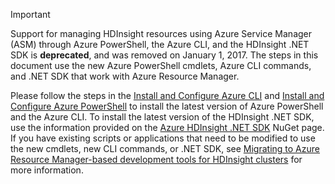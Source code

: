 > [!IMPORTANT]
> Support for managing HDInsight resources using Azure Service Manager (ASM) through Azure PowerShell, the Azure CLI, and the HDInsight .NET SDK is **deprecated**, and was removed on January 1, 2017. The steps in this document use the new Azure PowerShell cmdlets, Azure CLI commands, and .NET SDK that work with Azure Resource Manager.
>
> Please follow the steps in the [Install and Configure Azure CLI](../articles/cli-install-nodejs.md) and [Install and Configure Azure PowerShell](https://docs.microsoft.com/powershell/azureps-cmdlets-docs) to install the latest version of Azure PowerShell and the Azure CLI. To install the latest version of the HDInsight .NET SDK, use the information provided on the [Azure HDInsight .NET SDK](https://www.nuget.org/packages/Microsoft.WindowsAzure.Management.HDInsight/) NuGet page. If you have existing scripts or applications that need to be modified to use the new cmdlets, new CLI commands, or .NET SDK, see [Migrating to Azure Resource Manager-based development tools for HDInsight clusters](../articles/hdinsight/hdinsight-hadoop-development-using-azure-resource-manager.md) for more information.
> 
>